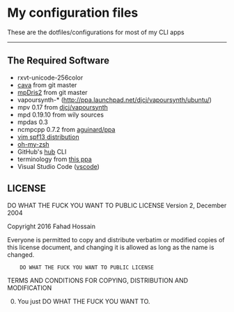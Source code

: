 # My configuration files

These are the dotfiles/configurations for most of my CLI apps

---

## The Required Software
* rxvt-unicode-256color
* [cava](https://github.com/karlstav/cava) from git master
* [mpDris2](https://github.com/eonpatapon/mpDris2) from git master
* vapoursynth-\* (http://ppa.launchpad.net/djcj/vapoursynth/ubuntu/)
* mpv 0.17 from [djcj/vapoursynth](http://ppa.launchpad.net/djcj/vapoursynth/ubuntu/)
* mpd 0.19.10 from wily sources
* mpdas 0.3
* ncmpcpp 0.7.2 from [aguinard/ppa](http://ppa.launchpad.net/aguignard/ppa/ubuntu/)
* [vim spf13 distribution](http://vim.spf13.com)
* [oh-my-zsh](http://ohmyz.sh)
* GitHub's [hub](https://hub.github.com/) CLI
* terminology from [this ppa](http://ppa.launchpad.net/niko2040/e19/ubuntu/)
* Visual Studio Code ([vscode](http://code.visualstudio.com/))

## LICENSE
DO WHAT THE FUCK YOU WANT TO PUBLIC LICENSE
                Version 2, December 2004

Copyright 2016 Fahad Hossain

Everyone is permitted to copy and distribute verbatim or modified
copies of this license document, and changing it is allowed as long
as the name is changed.

        DO WHAT THE FUCK YOU WANT TO PUBLIC LICENSE
TERMS AND CONDITIONS FOR COPYING, DISTRIBUTION AND MODIFICATION

 0. You just DO WHAT THE FUCK YOU WANT TO.
